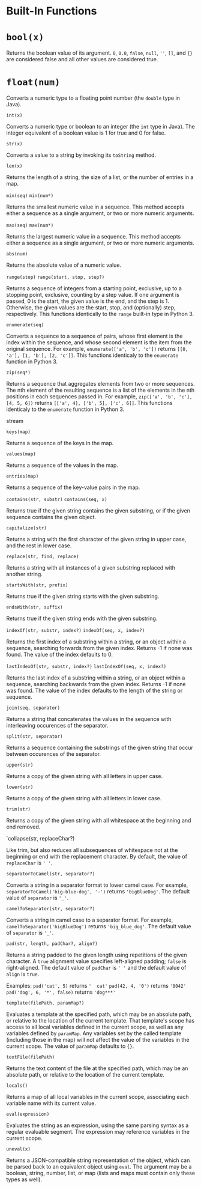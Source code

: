 # Built-In Functions

# `bool(x)`

Returns the boolean value of its argument.  `0`, `0.0`, `false`, `null`, `''`, `[]`, and `{}` are considered false and all other values are considered true.

# `float(num)`

Converts a numeric type to a floating point number (the `double` type in Java).

`int(x)`

Converts a numeric type or boolean to an integer (the `int` type in Java).  The integer equivalent of a boolean value is 1 for true and 0 for false.

`str(x)`

Converts a value to a string by invoking its `toString` method.

`len(x)`

Returns the length of a string, the size of a list, or the number of entries in a map.

`min(seq)`
`min(num*)`

Returns the smallest numeric value in a sequence.  This method accepts either a sequence as a single argument, or two or more numeric arguments.

`max(seq)`
`max(num*)`

Returns the largest numeric value in a sequence.  This method accepts either a sequence as a single argument, or two or more numeric arguments.

`abs(num)`

Returns the absolute value of a numeric value.

`range(stop)`
`range(start, stop, step?)`

Returns a sequence of integers from a starting point, exclusive, up to a stopping point, exclusive, counting by a step value.  If one argument is passed, 0 is the start, the given value is the end, and the step is 1.  Otherwise, the given values are the start, stop, and (optionally) step, respectively.  This functions identically to the `range` built-in type in Python 3.

`enumerate(seq)`

Converts a sequence to a sequence of pairs, whose first element is the index within the sequence, and whose second element is the item from the original sequence.  For example, `enumerate(['a', 'b', 'c'])` returns `[[0, 'a'], [1, 'b'], [2, 'c']]`.  This functions identicaly to the `enumerate` function in Python 3.

`zip(seq*)`

Returns a sequence that aggregates elements from two or more sequences.  The nth element of the resulting sequence is a list of the elements in the nth positions in each sequences passed in.  For example, `zip(['a', 'b', 'c'], [4, 5, 6])` returns `[['a', 4], ['b', 5], ['c', 6]]`.  This functions identicaly to the `enumerate` function in Python 3.

stream

`keys(map)`

Returns a sequence of the keys in the map.

`values(map)`

Returns a sequence of the values in the map.

`entries(map)`

Returns a sequence of the key-value pairs in the map.

`contains(str, substr)`
`contains(seq, x)`

Returns true if the given string contains the given substring, or if the given sequence contains the given object.

`capitalize(str)`

Returns a string with the first character of the given string in upper case, and the rest in lower case.

`replace(str, find, replace)`

Returns a string with all instances of a given substring replaced with another string.

`startsWith(str, prefix)`

Returns true if the given string starts with the given substring.

`endsWith(str, suffix)`

Returns true if the given string ends with the given substring.

`indexOf(str, substr, index?)`
`indexOf(seq, x, index?)`

Returns the first index of a substring within a string, or an object within a sequence, searching forwards from the given index.  Returns -1 if none was found.  The value of the index defaults to 0.

`lastIndexOf(str, substr, index?)`
`lastIndexOf(seq, x, index?)`

Returns the last index of a substring within a string, or an object within a sequence, searching backwards from the given index.  Returns -1 if none was found.  The value of the index defaults to the length of the string or sequence.

`join(seq, separator)`

Returns a string that concatenates the values in the sequence with interleaving occurences of the separator.

`split(str, separator)`

Returns a sequence containing the substrings of the given string that occur between occurences of the separator.

`upper(str)`

Returns a copy of the given string with all letters in upper case.

`lower(str)`

Returns a copy of the given string with all letters in lower case.

`trim(str)`

Returns a copy of the given string with all whitespace at the beginning and end removed.

`collapse(str, replaceChar?)

Like trim, but also reduces all subsequences of whitespace not at the beginning or end with the replacement character.  By default, the value of `replaceChar` is `' '`.

`separatorToCamel(str, separator?)`

Converts a string in a separator format to lower camel case.  For example, `separatorToCamel('big-blue-dog', '-')` returns `'bigBlueDog'`.  The default value of `separator` is `'_'`.

`camelToSeparator(str, separator?)`

Converts a string in camel case to a separator format.  For example, `camelToSeparator('bigBlueDog')` returns `'big_blue_dog'`.  The default value of `separator` is `'_'`.

`pad(str, length, padChar?, align?)`

Returns a string padded to the given length using repetitions of the given character.  A `true` alignment value specifies left-aligned padding; `false` is right-aligned.  The default value of `padChar` is `' '` and the default value of `align` is `true`.

Examples:
`pad('cat', 5)` returns `'  cat'`
`pad(42, 4, '0')` returns `'0042'`
`pad('dog', 6, '*', false)` returns `'dog***'`

`template(filePath, paramMap?)`

Evaluates a template at the specified path, which may be an absolute path, or relative to the location of the current template.  That template's scope has access to all local variables defined in the current scope, as well as any variables defined by `paramMap`.  Any variables set by the called template (including those in the map) will not affect the value of the variables in the current scope.  The value of `paramMap` defaults to `{}`.

`textFile(filePath)`

Returns the text content of the file at the specified path, which may be an absolute path, or relative to the location of the current template.

`locals()`

Returns a map of all local variables in the current scope, associating each variable name with its current value.

`eval(expression)`

Evaluates the string as an expression, using the same parsing syntax as a regular evaluable segment.  The expression may reference variables in the current scope.

`uneval(x)`

Returns a JSON-compatible string representation of the object, which can be parsed back to an equivalent object using `eval`.  The argument may be a boolean, string, number, list, or map (lists and maps must contain only these types as well).
